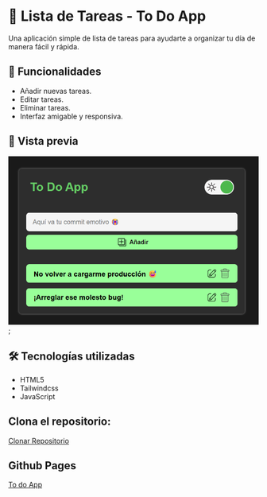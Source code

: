 
# 📝 Lista de Tareas - To Do App

Una aplicación simple de lista de tareas para ayudarte a organizar tu día de manera fácil y rápida.

## 🚀 Funcionalidades

- Añadir nuevas tareas.
- Editar tareas.
- Eliminar tareas.
- Interfaz amigable y responsiva.

## 📸 Vista previa

![Preview](./public/images/preview-img.png);

## 🛠️ Tecnologías utilizadas

- HTML5
- Tailwindcss
- JavaScript

## Clona el repositorio:
[Clonar Repositorio](https://github.com/Misterreme/Todo-App.git)

## Github Pages
[To do App](https://misterreme.github.io/Todo-App/)